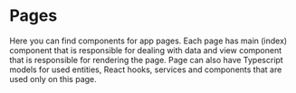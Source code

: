 # Pages

Here you can find components for app pages.
Each page has main (index) component that is responsible for dealing with data and view component that is responsible for rendering the page.
Page can also have Typescript models for used entities, React hooks, services and components that are used only on this page.
